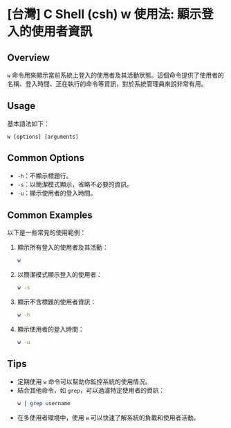 # [台灣] C Shell (csh) w 使用法: 顯示登入的使用者資訊

## Overview
`w` 命令用來顯示當前系統上登入的使用者及其活動狀態。這個命令提供了使用者的名稱、登入時間、正在執行的命令等資訊，對於系統管理員來說非常有用。

## Usage
基本語法如下：
```
w [options] [arguments]
```

## Common Options
- `-h`：不顯示標題行。
- `-s`：以簡潔模式顯示，省略不必要的資訊。
- `-u`：顯示使用者的登入時間。

## Common Examples
以下是一些常見的使用範例：

1. 顯示所有登入的使用者及其活動：
   ```bash
   w
   ```

2. 以簡潔模式顯示登入的使用者：
   ```bash
   w -s
   ```

3. 顯示不含標題的使用者資訊：
   ```bash
   w -h
   ```

4. 顯示使用者的登入時間：
   ```bash
   w -u
   ```

## Tips
- 定期使用 `w` 命令可以幫助你監控系統的使用情況。
- 結合其他命令，如 `grep`，可以過濾特定使用者的資訊：
  ```bash
  w | grep username
  ```
- 在多使用者環境中，使用 `w` 可以快速了解系統的負載和使用者活動。